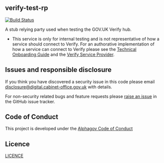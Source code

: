 ## verify-test-rp

[![Build Status](https://travis-ci.org/alphagov/verify-test-rp.svg?branch=master)](https://travis-ci.org/alphagov/verify-test-rp)

A stub relying party used when testing the GOV.UK Verify hub.

* This service is only for internal testing and is not representative of how a service should connect to Verify. For an authorative implementation of how a service can connect to Verify please see the [Technical Onboarding Guide](https://alphagov.github.io/rp-onboarding-tech-docs/) and the [Verify Service Provider](https://www.github.com/alphagov/verify-service-provider).

## Issues and responsible disclosure

If you think you have discovered a security issue in this code please email [disclosure@digital.cabinet-office.gov.uk](mailto:disclosure@digital.cabinet-office.gov.uk) with details.

For non-security related bugs and feature requests please [raise an issue](https://github.com/alphagov/verify-test-rp/issues/new) in the GitHub issue tracker.

## Code of Conduct
This project is developed under the [Alphagov Code of Conduct](https://github.com/alphagov/code-of-conduct)

## Licence

[LICENCE](LICENCE)
